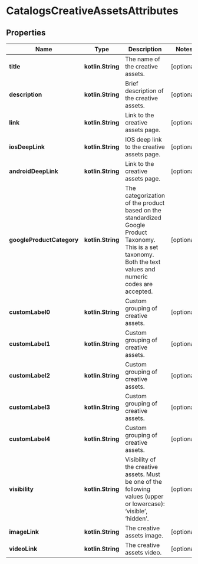 
# CatalogsCreativeAssetsAttributes

## Properties
| Name | Type | Description | Notes |
| ------------ | ------------- | ------------- | ------------- |
| **title** | **kotlin.String** | The name of the creative assets. |  [optional] |
| **description** | **kotlin.String** | Brief description of the creative assets. |  [optional] |
| **link** | **kotlin.String** | Link to the creative assets page. |  [optional] |
| **iosDeepLink** | **kotlin.String** | IOS deep link to the creative assets page. |  [optional] |
| **androidDeepLink** | **kotlin.String** | Link to the creative assets page. |  [optional] |
| **googleProductCategory** | **kotlin.String** | The categorization of the product based on the standardized Google Product Taxonomy. This is a set taxonomy. Both the text values and numeric codes are accepted. |  [optional] |
| **customLabel0** | **kotlin.String** | Custom grouping of creative assets. |  [optional] |
| **customLabel1** | **kotlin.String** | Custom grouping of creative assets. |  [optional] |
| **customLabel2** | **kotlin.String** | Custom grouping of creative assets. |  [optional] |
| **customLabel3** | **kotlin.String** | Custom grouping of creative assets. |  [optional] |
| **customLabel4** | **kotlin.String** | Custom grouping of creative assets. |  [optional] |
| **visibility** | **kotlin.String** | Visibility of the creative assets. Must be one of the following values (upper or lowercase): ‘visible’, ‘hidden’. |  [optional] |
| **imageLink** | **kotlin.String** | The creative assets image. |  [optional] |
| **videoLink** | **kotlin.String** | The creative assets video. |  [optional] |



